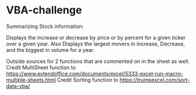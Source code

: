 # VBA-challenge
Summarizing Stock information:

Displays the increase or decrease by price or by percent for a given ticker over a given year. Also Displays the largest movers in increase, Decrease, and the biggest in volume for a year.

Outside sources for 2 functions that are commented on in the sheet as well.
Credit MultiSheet function to https://www.extendoffice.com/documents/excel/5333-excel-run-macro-multiple-sheets.html
Credit Sorting function to https://trumpexcel.com/sort-data-vba/


